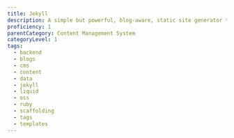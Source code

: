 ```yaml
---
title: Jekyll
description: A simple but powerful, blog-aware, static site generator that helps to produce fast performing websites.
proficiency: 1
parentCategory: Content Management System
categoryLevel: 1
tags:
  - backend
  - blogs
  - cms
  - content
  - data
  - jekyll
  - liquid
  - oss
  - ruby
  - scaffolding
  - tags
  - templates
---
```

